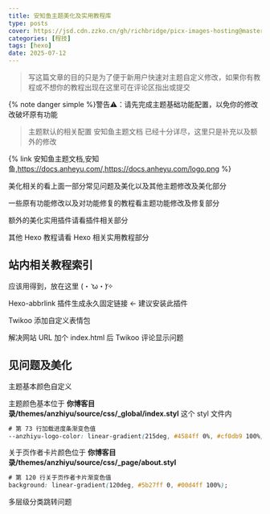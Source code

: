 ```yaml
---
title: 安知鱼主题美化及实用教程库
type: posts
cover: https://jsd.cdn.zzko.cn/gh/richbridge/picx-images-hosting@master/thumbnail/程技.jpg
categories: [程技]
tags: [hexo]
date: 2025-07-12
---
```


> 写这篇文章的目的只是为了便于新用户快速对主题自定义修改，如果你有教程或不想你的教程出现在这里可在评论区指出或提交

{% note danger simple %}警告⚠：请先完成主题基础功能配置，以免你的修改改破坏原有功能

> 主题默认的相关配置 安知鱼主题文档 已经十分详尽，这里只是补充以及额外的修改

{% link 安知鱼主题文档,安知鱼,https://docs.anheyu.com/,https://docs.anheyu.com/logo.png %}

美化相关的看上面一部分常见问题及美化以及其他主题修改及美化部分

一些原有功能修改以及对功能修复的教程看主题功能修改及修复部分

额外的美化实用插件请看插件相关部分

其他 Hexo 教程请看 Hexo 相关实用教程部分

## 站内相关教程索引

应该用得到，放在这里 (・̀ ω・́)✧

Hexo-abbrlink 插件生成永久固定链接 ← 建议安装此插件

Twikoo 添加自定义表情包

解决网站 URL 加个 index.html 后 Twikoo 评论显示问题

## 见问题及美化

主题基本颜色自定义

主题颜色基本位于 **你博客目录/themes/anzhiyu/source/css/_global/index.styl** 这个 styl 文件内

```CSS
# 第 73 行加载进度条渐变色值
--anzhiyu-logo-color: linear-gradient(215deg, #4584ff 0%, #cf0db9 100%);
```

关于页作者卡片颜色位于 **你博客目录/themes/anzhiyu/source/css/_page/about.styl**

```CSS
# 第 120 行关于页作者卡片渐变色值
background: linear-gradient(120deg, #5b27ff 0, #00d4ff 100%);
```

多层级分类跳转问题